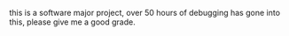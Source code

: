this is a software major project, over 50 hours of debugging has gone into this, please give me a good grade.
